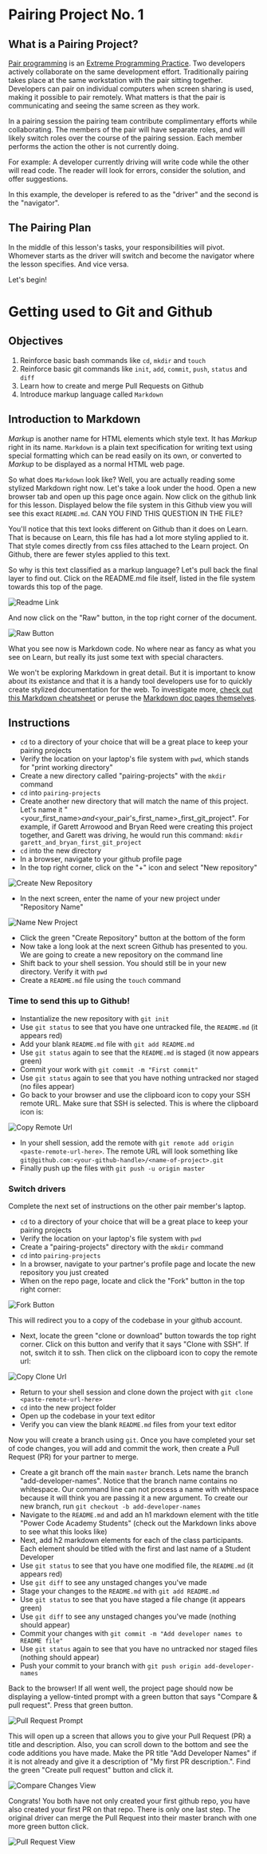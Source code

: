 # Pairing Project No. 1

## What is a Pairing Project?

[Pair programming](http://wiki.c2.com/?PairProgramming) is an [Extreme Programming Practice](http://wiki.c2.com/?ExtremeProgrammingPractice). Two developers actively collaborate on the same development effort. Traditionally pairing takes place at the same workstation with the pair sitting together. Developers can pair on individual computers when screen sharing is used, making it possible to pair remotely. What matters is that the pair is communicating and seeing the same screen as they work.

In a pairing session the pairing team contribute complimentary efforts while collaborating. The members of the pair will have separate roles, and will likely switch roles over the course of the pairing session. Each member performs the action the other is not currently doing.

For example:
A developer currently driving will write code while the other will read code. The reader will look for errors, consider the solution, and offer suggestions.

In this example, the developer is refered to as the "driver" and the second is the "navigator".

## The Pairing Plan

In the middle of this lesson's tasks, your responsibilities will pivot. Whomever starts as the driver will switch and become the navigator where the lesson specifies. And vice versa.

Let's begin!

# Getting used to Git and Github

## Objectives

1. Reinforce basic bash commands like `cd`, `mkdir` and `touch`
1. Reinforce basic git commands like `init`, `add`, `commit`, `push`, `status` and `diff`
1. Learn how to create and merge Pull Requests on Github
1. Introduce markup language called `Markdown`

## Introduction to Markdown

*Markup* is another name for HTML elements which style text. It has *Markup* right in its name. `Markdown` is a plain text specification for writing text using special formatting which can be read easily on its own, or converted to *Markup* to be displayed as a normal HTML web page.

So what does `Markdown` look like? Well, you are actually reading some stylized Markdown right now. Let's take a look under the hood. Open a new browser tab and open up this page once again. Now click on the github link for this lesson. Displayed below the file system in this Github view you will see this exact `README.md`. CAN YOU FIND THIS QUESTION IN THE FILE?

You'll notice that this text looks different on Github than it does on Learn. That is because on Learn, this file has had a lot more styling applied to it. That style comes directly from css files attached to the Learn project. On Github, there are fewer styles applied to this text.

So why is this text classified as a markup language? Let's pull back the final layer to find out. Click on the README.md file itself, listed in the file system towards this top of the page.

![Readme Link](https://raw.githubusercontent.com/powerhome/phrg-github-workflow-primer-part-one/master/readme-link.png?raw=true "Readme Link")

And now click on the "Raw" button, in the top right corner of the document.

![Raw Button](https://raw.githubusercontent.com/powerhome/phrg-github-workflow-primer-part-one/master/raw-button.png?raw=true "Raw Button")

What you see now is Markdown code. No where near as fancy as what you see on Learn, but really its just some text with special characters.

We won't be exploring Markdown in great detail. But it is important to know about its existance and that it is a handy tool developers use for to quickly create stylized documentation for the web. To investigate more, [check out this Markdown cheatsheet](https://github.com/adam-p/markdown-here/wiki/Markdown-Cheatsheet) or peruse the [Markdown doc pages themselves](https://www.markdownguide.org/basic-syntax).

## Instructions

* `cd` to a directory of your choice that will be a great place to keep your pairing projects
* Verify the location on your laptop's file system with `pwd`, which stands for "print working directory"
* Create a new directory called "pairing-projects" with the `mkdir` command
* `cd` into `pairing-projects`
* Create another new directory that will match the name of this project. Let's name it "<your_first_name>_and_<your_pair's_first_name>_first_git_project". For example, if Garett Arrowood and Bryan Reed were creating this project together, and Garett was driving, he would run this command: `mkdir garett_and_bryan_first_git_project`
* `cd` into the new directory
* In a browser, navigate to your github profile page
* In the top right corner, click on the "+" icon and select "New repository"

![Create New Repository](https://raw.githubusercontent.com/powerhome/phrg-github-workflow-primer-part-one/master/create-new-repo.png?raw=true "Create New Repository")

* In the next screen, enter the name of your new project under "Repository Name"

![Name New Project](https://raw.githubusercontent.com/powerhome/phrg-github-workflow-primer-part-one/master/name-new-repo.png?raw=true "Name New Project")

* Click the green "Create Repository" button at the bottom of the form
* Now take a long look at the next screen Github has presented to you. We are going to create a new repository on the command line
* Shift back to your shell session. You should still be in your new directory. Verify it with `pwd`
* Create a `README.md` file using the `touch` command

### Time to send this up to Github!

* Instantialize the new repository with `git init`
* Use `git status` to see that you have one untracked file, the `README.md` (it appears red)
* Add your blank `README.md` file with `git add README.md`
* Use `git status` again to see that the `README.md` is staged (it now appears green)
* Commit your work with `git commit -m "First commit"`
* Use `git status` again to see that you have nothing untracked nor staged (no files appear)
* Go back to your browser and use the clipboard icon to copy your SSH remote URL. Make sure that SSH is selected. This is where the clipboard icon is:

![Copy Remote Url](https://raw.githubusercontent.com/powerhome/phrg-github-workflow-primer-part-one/master/copy-remote.png?raw=true "Copy Remote Url")

* In your shell session, add the remote with `git remote add origin <paste-remote-url-here>`. The remote URL will look something like `git@github.com:<your-github-handle>/<name-of-project>.git`
* Finally push up the files with `git push -u origin master`

### Switch drivers

Complete the next set of instructions on the other pair member's laptop.

* `cd` to a directory of your choice that will be a great place to keep your pairing projects
* Verify the location on your laptop's file system with `pwd`
* Create a "pairing-projects" directory with the `mkdir` command
* `cd` into `pairing-projects`
* In a browser, navigate to your partner's profile page and locate the new repository you just created
* When on the repo page, locate and click the "Fork" button in the top right corner:

![Fork Button](https://raw.githubusercontent.com/powerhome/phrg-github-workflow-primer-part-one/master/fork-button.png?raw=true "Fork Button")

This will redirect you to a copy of the codebase in your github account.

* Next, locate the green "clone or download" button towards the top right corner. Click on this button and verify that it says "Clone with SSH". If not, switch it to ssh. Then click on the clipboard icon to copy the remote url:

![Copy Clone Url](https://raw.githubusercontent.com/powerhome/phrg-github-workflow-primer-part-one/master/clone-project.png?raw=true "Copy Clone Url")

* Return to your shell session and clone down the project with `git clone <paste-remote-url-here>`
* `cd` into the new project folder
* Open up the codebase in your text editor
* Verify you can view the blank `README.md` files from your text editor

Now you will create a branch using `git`. Once you have completed your set of code changes, you will add and commit the work, then create a Pull Request (PR) for your partner to merge.

* Create a git branch off the main `master` branch. Lets name the branch "add-developer-names". Notice that the branch name contains no whitespace. Our command line can not process a name with whitespace because it will think you are passing it a new argument. To create our new branch, run `git checkout -b add-developer-names`
* Navigate to the `README.md` and add an h1 markdown element with the title "Power Code Academy Students" (check out the Markdown links above to see what this looks like)
* Next, add h2 markdown elements for each of the class participants. Each element should be titled with the first and last name of a Student Developer
* Use `git status` to see that you have one modified file, the `README.md` (it appears red)
* Use `git diff` to see any unstaged changes you've made
* Stage your changes to the `README.md` with `git add README.md`
* Use `git status` to see that you have staged a file change (it appears green)
* Use `git diff` to see any unstaged changes you've made (nothing should appear)
* Commit your changes with `git commit -m "Add developer names to README file"`
* Use `git status` again to see that you have no untracked nor staged files (nothing should appear)
* Push your commit to your branch with `git push origin add-developer-names`

Back to the browser! If all went well, the project page should now be displaying a yellow-tinted prompt with a green button that says "Compare & pull request". Press that green button.

![Pull Request Prompt](https://raw.githubusercontent.com/powerhome/phrg-github-workflow-primer-part-one/master/yellow-tinted-pr-prompt.png?raw=true "Pull Request Prompt")

This will open up a screen that allows you to give your Pull Request (PR) a title and description. Also, you can scroll down to the bottom and see the code additions you have made. Make the PR title "Add Developer Names" if it is not already and give it a description of "My first PR description.". Find the green "Create pull request" button and click it.

![Compare Changes View](https://raw.githubusercontent.com/powerhome/phrg-github-workflow-primer-part-one/master/compare-changes.png?raw=true "Compare Changes View")

Congrats! You both have not only created your first github repo, you have also created your first PR on that repo. There is only one last step. The original driver can merge the Pull Request into their master branch with one more green button click.

![Pull Request View](https://raw.githubusercontent.com/powerhome/phrg-github-workflow-primer-part-one/master/pull-request.png?raw=true "Pull Request View")
